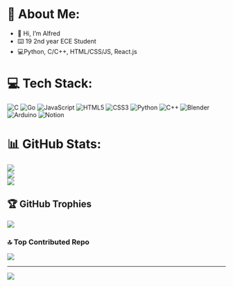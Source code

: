 # 💫 About Me:
* 👋 Hi, I’m Alfred
* ⌨️ 19 2nd year ECE Student
* 💻Python, C/C++, HTML/CSS/JS, React.js


# 💻 Tech Stack:
![C](https://img.shields.io/badge/c-%2300599C.svg?style=flat&logo=c&logoColor=white) ![Go](https://img.shields.io/badge/go-%2300ADD8.svg?style=flat&logo=go&logoColor=white) ![JavaScript](https://img.shields.io/badge/javascript-%23323330.svg?style=flat&logo=javascript&logoColor=%23F7DF1E) ![HTML5](https://img.shields.io/badge/html5-%23E34F26.svg?style=flat&logo=html5&logoColor=white) ![CSS3](https://img.shields.io/badge/css3-%231572B6.svg?style=flat&logo=css3&logoColor=white) ![Python](https://img.shields.io/badge/python-3670A0?style=flat&logo=python&logoColor=ffdd54) ![C++](https://img.shields.io/badge/c++-%2300599C.svg?style=flat&logo=c%2B%2B&logoColor=white) ![Blender](https://img.shields.io/badge/blender-%23F5792A.svg?style=flat&logo=blender&logoColor=white) ![Arduino](https://img.shields.io/badge/-Arduino-00979D?style=flat&logo=Arduino&logoColor=white) ![Notion](https://img.shields.io/badge/Notion-%23000000.svg?style=flat&logo=notion&logoColor=white)
# 📊 GitHub Stats:
![](https://github-readme-stats.vercel.app/api?username=Alfred0404&theme=radical&hide_border=false&include_all_commits=true&count_private=true)<br/>
![](https://github-readme-streak-stats.herokuapp.com/?user=Alfred0404&theme=radical&hide_border=false)<br/>
![](https://github-readme-stats.vercel.app/api/top-langs/?username=Alfred0404&theme=radical&hide_border=false&include_all_commits=true&count_private=true&layout=compact)

## 🏆 GitHub Trophies
![](https://github-profile-trophy.vercel.app/?username=Alfred0404&theme=radical&no-frame=false&no-bg=false&margin-w=4)

### 🔝 Top Contributed Repo
![](https://github-contributor-stats.vercel.app/api?username=Alfred0404&limit=5&theme=dark&combine_all_yearly_contributions=true)

---
[![](https://visitcount.itsvg.in/api?id=Alfred0404&icon=0&color=0)](https://visitcount.itsvg.in)

<!-- Proudly created with GPRM ( https://gprm.itsvg.in ) -->
